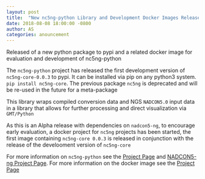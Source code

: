 ```yaml
---
layout: post
title:  "New nc5ng-python Library and Development Docker Images Released"
date: 2018-08-08 18:00:00 -0800
author: AS
categories: anouncement
---
```


Released of a new python package to pypi and a related docker image for evaluation and development of nc5ng-python

The `nc5ng-python` project has released the first development version of  `nc5ng-core-0.0.3` to pypi. It can be installed via pip on any python3 system. `pip install nc5ng-core`. The previous package `nc5ng` is deprecated and will be re-used in the future for a meta-package

This library wraps compiled conversion data and NGS `NADCON5.0` input data in a library that allows for further processing and direct visualization via `GMT/Python`

As this is an Alpha release with dependencies on `nadcon5-ng`, to encourage early evaluation, a docker project for `nc5ng` projects has been started, the first image  containing `nc5ng-core 0.0.3` is released in conjunction with the release of the develooment version of `nc5ng-core`

For more information on `nc5ng-python` see the [Project Page](/projects/nc5ng-python) and [NADCON5-ng Project Page](/projects/nadcon5-ng). For more information on the docker image see the [Project Page](/projects/nc5ng-docker)



